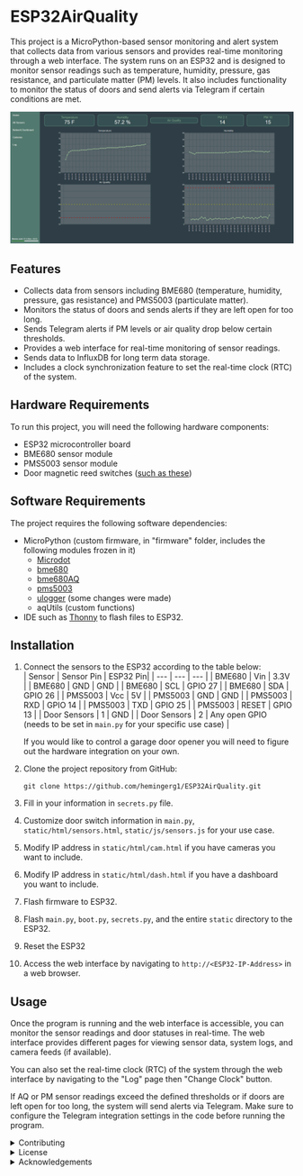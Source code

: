 # ESP32AirQuality

This project is a MicroPython-based sensor monitoring and alert system that collects data from various sensors and provides real-time monitoring through a web interface. The system runs on an ESP32 and is designed to monitor sensor readings such as temperature, humidity, pressure, gas resistance, and particulate matter (PM) levels. It also includes functionality to monitor the status of doors and send alerts via Telegram if certain conditions are met.

<p align="center"><img src="images/Home_page.png"></p>


## Features
- Collects data from sensors including BME680 (temperature, humidity, pressure, gas resistance) and PMS5003 (particulate matter).
- Monitors the status of doors and sends alerts if they are left open for too long.
- Sends Telegram alerts if PM levels or air quality drop below certain thresholds.
- Provides a web interface for real-time monitoring of sensor readings.
- Sends data to InfluxDB for long term data storage.
- Includes a clock synchronization feature to set the real-time clock (RTC) of the system.

## Hardware Requirements
To run this project, you will need the following hardware components:
- ESP32 microcontroller board
- BME680 sensor module
- PMS5003 sensor module
- Door magnetic reed switches ([such as these](https://www.amazon.com/Surface-Mounted-Magnetic-Contacts-Window/dp/B085CMPW5R))

## Software Requirements
The project requires the following software dependencies:
- MicroPython (custom firmware, in "firmware" folder, includes the following modules frozen in it)
    - [Microdot](https://github.com/miguelgrinberg/microdot)
    - [bme680](https://github.com/adafruit/Adafruit_CircuitPython_BME680)
    - [bme680AQ](https://github.com/thstielow/raspi-bme680-iaq)
    - [pms5003](https://github.com/kevinkk525/pms5003_micropython)
    - [ulogger](https://github.com/whales-chen/micropython-ulogger) (some changes were made)
    - aqUtils (custom functions)
- IDE such as [Thonny](https://thonny.org/) to flash files to ESP32.  

## Installation
1. Connect the sensors to the ESP32 according to the table below:  
    | Sensor | Sensor Pin | ESP32 Pin|
    | --- | --- | --- |
    | BME680 | Vin | 3.3V |
    | BME680 | GND | GND |
    | BME680 | SCL | GPIO 27 |
    | BME680 | SDA | GPIO 26 |
    | PMS5003 | Vcc | 5V |
    | PMS5003 | GND | GND |
    | PMS5003 | RXD | GPIO 14 |
    | PMS5003 | TXD | GPIO 25 |
    | PMS5003 | RESET | GPIO 13 |
    | Door Sensors | 1 | GND |
    | Door Sensors | 2 | Any open GPIO (needs to be set in `main.py` for your specific use case) |  
    
    If you would like to control a garage door opener you will need to figure out the hardware integration on your own.

1. Clone the project repository from GitHub:  
    ```
    git clone https://github.com/hemingerg1/ESP32AirQuality.git
    ```
1. Fill in your information in `secrets.py` file.

1. Customize door switch information in `main.py`, `static/html/sensors.html`, `static/js/sensors.js` for your use case.

1. Modify IP address in `static/html/cam.html` if you have cameras you want to include.

1. Modify IP address in `static/html/dash.html` if you have a dashboard you want to include.

1. Flash firmware to ESP32.

1. Flash `main.py`, `boot.py`, `secrets.py`, and the entire `static` directory to the ESP32.

1. Reset the ESP32

1. Access the web interface by navigating to `http://<ESP32-IP-Address>` in a web browser.

## Usage
Once the program is running and the web interface is accessible, you can monitor the sensor readings and door statuses in real-time. The web interface provides different pages for viewing sensor data, system logs, and camera feeds (if available).  

You can also set the real-time clock (RTC) of the system through the web interface by navigating to the "Log" page then "Change Clock" button.  

If AQ or PM sensor readings exceed the defined thresholds or if doors are left open for too long, the system will send alerts via Telegram. Make sure to configure the Telegram integration settings in the code before running the program.

<details>
<summary> Contributing</summary>  
Contributions to this project are welcome. If you find any issues or have suggestions for improvements, please open an issue or submit a pull request on the GitHub repository.
</details>

<details>
<summary> License </summary>
This project is licensed under the GNU General Public License. Feel free to use, modify, and distribute the code for personal or commercial purposes.
</details>

<details>
<summary>Acknowledgements</summary>
This project was inspired by the need for a reliable and customizable sensor monitoring and alert system. Special thanks to the developers of the libraries and frameworks used in this project for their contributions to the open-source community.
</details>

